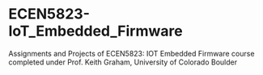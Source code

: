 # ECEN5823-IoT_Embedded_Firmware
Assignments and Projects of ECEN5823: IOT Embedded Firmware course completed under Prof. Keith Graham, University of Colorado Boulder
